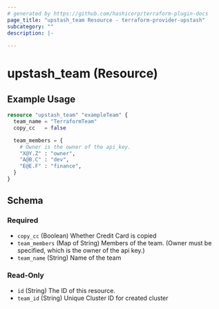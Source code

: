```yaml
---
# generated by https://github.com/hashicorp/terraform-plugin-docs
page_title: "upstash_team Resource - terraform-provider-upstash"
subcategory: ""
description: |-
  
---
```


# upstash_team (Resource)



## Example Usage

```terraform
resource "upstash_team" "exampleTeam" {
  team_name = "TerraformTeam"
  copy_cc   = false

  team_members = {
    # Owner is the owner of the api_key.
    "X@Y.Z" : "owner",
    "A@B.C" : "dev",
    "E@E.F" : "finance",
  }
}
```

<!-- schema generated by tfplugindocs -->
## Schema

### Required

- `copy_cc` (Boolean) Whether Credit Card is copied
- `team_members` (Map of String) Members of the team. (Owner must be specified, which is the owner of the api key.)
- `team_name` (String) Name of the team

### Read-Only

- `id` (String) The ID of this resource.
- `team_id` (String) Unique Cluster ID for created cluster


